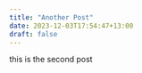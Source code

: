 ```yaml
---
title: "Another Post"
date: 2023-12-03T17:54:47+13:00
draft: false
---
```


this is the second post
